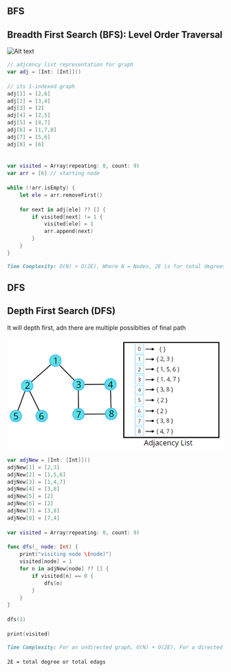 ## BFS 
## Breadth First Search (BFS): Level Order Traversal

![Alt text](./images/introBFS.png)



```swift
// adjcency list representation for graph
var adj = [Int: [Int]]()

// its 1-indexed graph
adj[1] = [2,6]
adj[2] = [3,4]
adj[3] = [2]
adj[4] = [2,5]
adj[5] = [4,7]
adj[6] = [1,7,8]
adj[7] = [5,6]
adj[8] = [6]


var visited = Array(repeating: 0, count: 9)
var arr = [6] // starting node

while (!arr.isEmpty) {
    let ele = arr.removeFirst()
    
    for next in adj[ele] ?? [] {
        if visited[next] != 1 {
            visited[ele] = 1
            arr.append(next)
        }
    }
}

```

```markdown
Time Complexity: O(N) + O(2E), Where N = Nodes, 2E is for total degrees as we traverse all adjacent nodes.
```





## DFS 
## Depth First Search (DFS)

It will depth first, adn there are multiple possiblties of final path

![Alt text](./images/DFSExample.png)

```swift
var adjNew = [Int: [Int]]()
adjNew[1] = [2,3]
adjNew[2] = [1,5,6]
adjNew[3] = [1,4,7]
adjNew[4] = [3,8]
adjNew[5] = [2]
adjNew[6] = [2]
adjNew[7] = [3,8]
adjNew[8] = [7,4]

var visited = Array(repeating: 0, count: 9)

func dfs(_ node: Int) {
    print("visiting node \(node)")
    visited[node] = 1
    for n in adjNew[node] ?? [] {
        if visited[n] == 0 {
            dfs(n)
        }
    }
}

dfs(1)

print(visited)

```

```markdown
Time Complexity: For an undirected graph, O(N) + O(2E), For a directed graph, O(N) + O(E), Because for every node we are calling the recursive function once, the time taken is O(N) and 2E is for total degrees as we traverse for all adjacent nodes.

2E = total degree or total edags 
```
